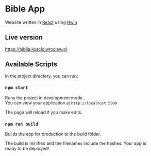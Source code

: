 # Bible App

Website written in [React](https://github.com/facebook/react) using [Hwin](https://github.com/ma-teo/hwin)

## Live version

https://biblia.kosciolwroclaw.pl

## Available Scripts

In the project directory, you can run:

### `npm start`

Runs the project in development mode.  
You can view your application at `http://localhost:5000`

The page will reload if you make edits.

### `npm run build`

Builds the app for production to the build folder.

The build is minified and the filenames include the hashes.
Your app is ready to be deployed!
